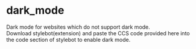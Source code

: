# dark_mode 
Dark mode for websites which do not support dark mode. <br>
Download stylebot(extension) and paste the CCS code provided here into the code section of stylebot
to enable dark mode.
